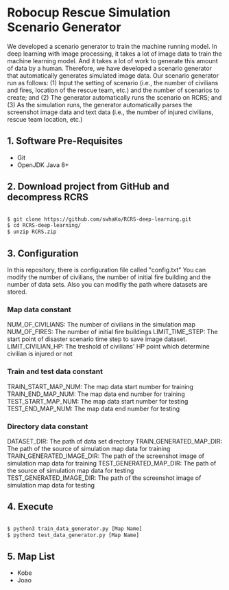 
# Robocup Rescue Simulation Scenario Generator
We developed a scenario generator to train the machine running model. In deep learning with image processing, it takes a lot of image data to train the machine learning model. And it takes a lot of work to generate this amount of data by a human. Therefore, we have developed a scenario generator that automatically generates simulated image data. Our scenario generator run as follows: (1) Input the setting of scenario (i.e., the number of civilians and fires, location of the rescue team, etc.) and the number of scenarios to create; and (2) The generator automatically runs the scenario on RCRS; and (3) As the simulation runs, the generator automatically parses the screenshot image data and text data (i.e., the number of injured civilians, rescue team location, etc.)

## 1. Software Pre-Requisites

- Git
- OpenJDK Java 8+

## 2. Download project from GitHub and decompress RCRS

```bash

$ git clone https://github.com/swhaKo/RCRS-deep-learning.git
$ cd RCRS-deep-learning/
$ unzip RCRS.zip
```
## 3. Configuration

In this repository, there is configuration file called "config.txt"
You can modify the number of civilians, the number of initial fire building and the number of data sets.
Also you can modifiy the path where datasets are stored.

### Map data constant
NUM_OF_CIVILIANS: The number of civilians in the simulation map
NUM_OF_FIRES: The number of initial fire buildings
LIMIT_TIME_STEP: The start point of disaster scenario time step to save image dataset.
LIMIT_CIVILIAN_HP: The treshold of civilians' HP point which determine civilian is injured or not

### Train and test data constant
TRAIN_START_MAP_NUM: The map data start number for training
TRAIN_END_MAP_NUM: The map data end number for training
TEST_START_MAP_NUM: The map data start number for testing
TEST_END_MAP_NUM: The map data end number for testing

### Directory data constant
DATASET_DIR: The path of data set directory
TRAIN_GENERATED_MAP_DIR: The path of the source of simulation map data for training
TRAIN_GENERATED_IMAGE_DIR: The path of the screenshot image of simulation map data for training
TEST_GENERATED_MAP_DIR: The path of the source of simulation map data for testing
TEST_GENERATED_IMAGE_DIR: The path of the screenshot image of simulation map data for testing

## 4. Execute
```bash

$ python3 train_data_generator.py [Map Name]
$ python3 test_data_generator.py [Map Name]
```

## 5. Map List

- Kobe
- Joao
